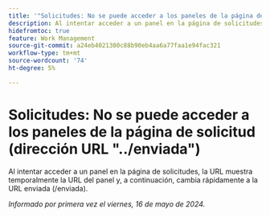 ```yaml
---
title: '"Solicitudes: No se puede acceder a los paneles de la página de solicitud (URL de "../enviada")"'
description: Al intentar acceder a un panel en la página de solicitudes, la URL muestra temporalmente la URL del panel y, a continuación, cambia rápidamente a la URL enviada (/enviada).
hidefromtoc: true
feature: Work Management
source-git-commit: a24eb4021300c88b90eb4aa6a77faa1e94fac321
workflow-type: tm+mt
source-wordcount: '74'
ht-degree: 5%

---
```



# Solicitudes: No se puede acceder a los paneles de la página de solicitud (dirección URL &quot;../enviada&quot;)

Al intentar acceder a un panel en la página de solicitudes, la URL muestra temporalmente la URL del panel y, a continuación, cambia rápidamente a la URL enviada (/enviada).

_Informado por primera vez el viernes, 16 de mayo de 2024._



